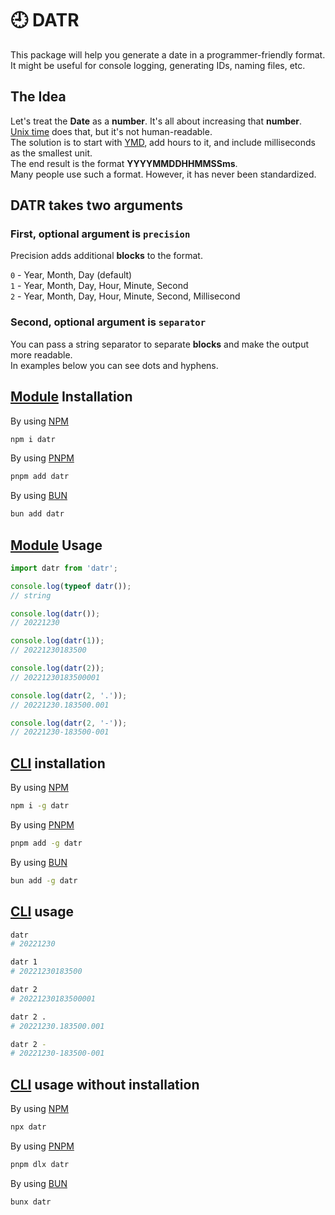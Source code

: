 # 🕘 DATR

This package will help you generate a date in a programmer-friendly format.  
It might be useful for console logging, generating IDs, naming files, etc.

## The Idea

Let's treat the **Date** as a **number**. It's all about increasing that **number**.  
[Unix time](https://en.wikipedia.org/wiki/Unix_time) does that, but it's not human-readable.  
The solution is to start with [YMD](https://en.wikipedia.org/wiki/Date_format_by_country#/media/File:Date_format_by_country_3.svg), add hours to it, and include milliseconds as the smallest unit.  
The end result is the format **YYYYMMDDHHMMSSms**.  
Many people use such a format. However, it has never been standardized.

## DATR takes two arguments

### First, optional argument is `precision`

Precision adds additional **blocks** to the format.

`0` - Year, Month, Day (default)  
`1` - Year, Month, Day, Hour, Minute, Second  
`2` - Year, Month, Day, Hour, Minute, Second, Millisecond

### Second, optional argument is `separator`

You can pass a string separator to separate **blocks** and make the output more readable.  
In examples below you can see dots and hyphens.

## [Module](https://nodejs.org/api/esm.html#introduction) Installation

By using [NPM](https://docs.npmjs.com/cli-documentation/install)

```bash
npm i datr
```

By using [PNPM](https://pnpm.io/cli/add)

```bash
pnpm add datr
```

By using [BUN](https://bun.sh/docs/cli/add)

```bash
bun add datr
```

## [Module](https://nodejs.org/api/esm.html#introduction) Usage

```js
import datr from 'datr';

console.log(typeof datr());
// string

console.log(datr());
// 20221230

console.log(datr(1));
// 20221230183500

console.log(datr(2));
// 20221230183500001

console.log(datr(2, '.'));
// 20221230.183500.001

console.log(datr(2, '-'));
// 20221230-183500-001
```

## [CLI](https://en.wikipedia.org/wiki/Command-line_interface) installation

By using [NPM](https://docs.npmjs.com/cli/v10/commands/npm-install#global)

```bash
npm i -g datr
```

By using [PNPM](https://pnpm.io/cli/add#--global--g)

```bash
pnpm add -g datr
```

By using [BUN](https://bun.sh/docs/cli/add#global)

```bash
bun add -g datr
```

## [CLI](https://en.wikipedia.org/wiki/Command-line_interface) usage

```bash
datr
# 20221230

datr 1
# 20221230183500

datr 2
# 20221230183500001

datr 2 .
# 20221230.183500.001

datr 2 -
# 20221230-183500-001
```

## [CLI](https://en.wikipedia.org/wiki/Command-line_interface) usage without installation

By using [NPM](https://docs.npmjs.com/cli/v10/commands/npx)

```bash
npx datr
```

By using [PNPM](https://pnpm.io/cli/dlx)

```bash
pnpm dlx datr
```

By using [BUN](https://bun.sh/docs/cli/bunx)

```bash
bunx datr
```
